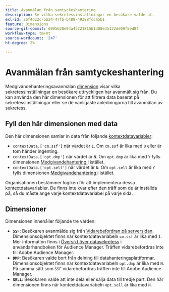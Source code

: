 ```yaml
---
title: Avanmälan från samtyckeshantering
description: Se vilka sekretessinställningar en besökare valde ut.
exl-id: 2bf4d22c-5b24-47fb-b489-49388fcca5b1
feature: Dimensions
source-git-commit: d095628e94a45221815b1d08e35132de09f5ed8f
workflow-type: tm+mt
source-wordcount: '247'
ht-degree: 2%

---
```


# Avanmälan från samtyckeshantering

Medgivandehanteringsavanmälan [dimension](overview.md) visar vilka sekretessinställningar en besökare uttryckligen har avanmält sig från. Du kan använda den här dimensionen för att filtrera data baserat på sekretessinställningar eller se de vanligaste anledningarna till avanmälan av sekretess.

## Fyll den här dimensionen med data

Den här dimensionen samlar in data från följande [kontextdatavariabler](/help/implement/vars/page-vars/contextdata.md):

* `contextData.['cm.ssf']` när värdet är `1`. Om `cm.ssf` är lika med `0` eller är tom händer ingenting.
* `contextData.['opt.dmp']` när värdet är `N`. Om `opt.dmp` är lika med `Y` fylls dimensionen [Medgivandehantering ](cm-opt-in.md) i istället.
* `contextData.['opt.sell']` när värdet är `N`. Om `opt.sell` är lika med `Y` fylls dimensionen [Medgivandehantering ](cm-opt-in.md) i istället.

Organisationen bestämmer logiken för att implementera dessa kontextdatavariabler. De finns inte kvar efter den träff som de är inställda på, så du måste ange varje kontextdatavariabel på varje sida.

## Dimensioner

Dimensionen innehåller följande tre värden:

* **`SSF`**: Besökaren avanmälde sig från [Vidarebefordran på serversidan](/help/admin/admin/c-manage-report-suites/c-edit-report-suites/general/c-server-side-forwarding/ssf.md). Dimensionsobjektet finns när kontextdatavariabeln `cm.ssf` är lika med `1`. Mer information finns i [Översikt över datasekretess](https://experienceleague.adobe.com/docs/audience-manager/user-guide/overview/data-privacy/data-privacy.html?lang=sv-SE) i användarhandboken för Audience Manager. Träffen vidarebefordras inte till Adobe Audience Manager.
* **`DMP`**: Besökaren valde bort från delning till datahanteringsplattformar. Dimensionsobjektet finns när kontextdatavariabeln `opt.dmp` är lika med `N`. På samma sätt som `SSF` vidarebefordras träffen inte till Adobe Audience Manager.
* **`SELL`**: Besökaren valde att inte dela eller sälja data till tredje part. Den här dimensionen finns när kontextdatavariabeln `opt.sell` är lika med `N`.
